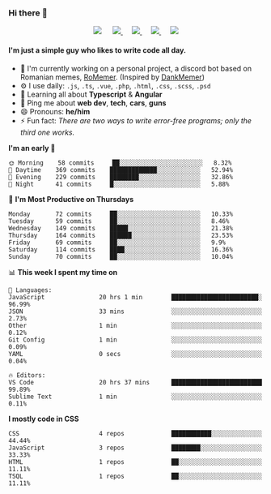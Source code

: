 ### Hi there 👋

<p align="center">
    <a href="https://pufler.dev/git-badges/" target="_blank"><img src="https://badges.pufler.dev/visits/LeonardSSH/LeonardSSH?style=flat-square&color=6875f5&logo=github"></a>
    &emsp;
    <a href="https://twitter.com/leonardssh_22" target="_blank">
        <img src="https://img.shields.io/twitter/follow/leonardssh_22?color=1DA1F2&label=%40leonardssh_22&logo=twitter&style=flat-square">     
    </a> 
    &emsp;
    <a href="javascript:void(0)" target="_blank">
        <img src="https://img.shields.io/badge/Leonard-6666-738ADB?label=Leonard&style=flat-square&logo=discord">     
    </a> 
     &emsp;
    <a href="https://www.instagram.com/leonardssh22/" target="_blank">
        <img src="https://img.shields.io/badge/leonardssh22-follow-ff3d55?label=@leonardssh22&style=flat-square&logo=instagram">     
    </a> 
     &emsp;
    <a href="mailto:contact@leonard.pw" target="_blank">
        <img src="https://img.shields.io/badge/contact@leonard.pw-contact-D44638?label=contact@leonard.pw&style=flat-square&logo=gmail">     
    </a> 
</p>

#### I'm just a simple guy who likes to write code all day.

- 🏢 I'm currently working on a personal project, a discord bot based on Romanian memes, [RoMemer](https://github.com/RoMemer). (Inspired by [DankMemer](https://github.com/DankMemer))
- ⚙️ I use daily: `.js`, `.ts`, `.vue`, `.php`, `.html`, `.css`, `.scss`, `.psd`
- 🌱 Learning all about **Typescript** & **Angular**
- 💬 Ping me about **web dev**, **tech**, **cars**, **guns**
- 😄 Pronouns: **he/him**
- ⚡️ Fun fact: *There are two ways to write error-free programs; only the third one works.*

<!--START_SECTION:waka-->
**I'm an early 🐤** 

```text
🌞 Morning    58 commits     ██░░░░░░░░░░░░░░░░░░░░░░░   8.32% 
🌆 Daytime    369 commits    █████████████░░░░░░░░░░░░   52.94% 
🌃 Evening    229 commits    ████████░░░░░░░░░░░░░░░░░   32.86% 
🌙 Night      41 commits     █░░░░░░░░░░░░░░░░░░░░░░░░   5.88%

```
📅 **I'm Most Productive on Thursdays** 

```text
Monday       72 commits     ██░░░░░░░░░░░░░░░░░░░░░░░   10.33% 
Tuesday      59 commits     ██░░░░░░░░░░░░░░░░░░░░░░░   8.46% 
Wednesday    149 commits    █████░░░░░░░░░░░░░░░░░░░░   21.38% 
Thursday     164 commits    ██████░░░░░░░░░░░░░░░░░░░   23.53% 
Friday       69 commits     ██░░░░░░░░░░░░░░░░░░░░░░░   9.9% 
Saturday     114 commits    ████░░░░░░░░░░░░░░░░░░░░░   16.36% 
Sunday       70 commits     ██░░░░░░░░░░░░░░░░░░░░░░░   10.04%

```


📊 **This week I spent my time on** 

```text
💬 Languages: 
JavaScript               20 hrs 1 min        ████████████████████████░   96.99% 
JSON                     33 mins             ░░░░░░░░░░░░░░░░░░░░░░░░░   2.73% 
Other                    1 min               ░░░░░░░░░░░░░░░░░░░░░░░░░   0.12% 
Git Config               1 min               ░░░░░░░░░░░░░░░░░░░░░░░░░   0.09% 
YAML                     0 secs              ░░░░░░░░░░░░░░░░░░░░░░░░░   0.04%

🔥 Editors: 
VS Code                  20 hrs 37 mins      █████████████████████████   99.89% 
Sublime Text             1 min               ░░░░░░░░░░░░░░░░░░░░░░░░░   0.11%

```

**I mostly code in CSS** 

```text
CSS                      4 repos             ███████████░░░░░░░░░░░░░░   44.44% 
JavaScript               3 repos             ████████░░░░░░░░░░░░░░░░░   33.33% 
HTML                     1 repos             ██░░░░░░░░░░░░░░░░░░░░░░░   11.11% 
TSQL                     1 repos             ██░░░░░░░░░░░░░░░░░░░░░░░   11.11%

```



<!--END_SECTION:waka-->
